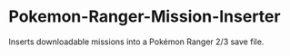 # Pokemon-Ranger-Mission-Inserter
Inserts downloadable missions into a Pokémon Ranger 2/3 save file.
